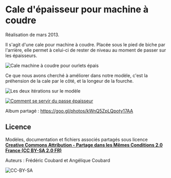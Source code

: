 # Cale d'épaisseur pour machine à coudre

Réalisation de mars 2013.

Il s'agit d'une cale pour machine à coudre.
Placée sous le pied de biche par l'arrière, elle permet à celui-ci de rester de niveau au moment de passer sur les épaisseurs.

![Cale machine à coudre pour ourlets épais](https://lh3.googleusercontent.com/z00xX_-fP0xmxuJJiZYHDZLyYGlBHunA-wi4SlxrG6oQzKDYacTdr1tqWOh1iFrBUUI5w4P8pA=w1116-h748-no)

Ce que nous avons cherché à améliorer dans notre modèle, c'est la préhension de la cale par le côté, et la longeur de la fourche.

![Les deux itérations sur le modèle](https://lh3.googleusercontent.com/YyWcI-R6KTJIaXcbAii8lOUni7aDwIAiTzElA1g78nqjmhrrIm8OxcKQ5Oa3QaQcMm8bs8_fLQ=w768-h747-no)

[![Comment se servir du passe épaisseur](http://img.youtube.com/vi/7_KByoKSRXQ/0.jpg)](http://www.youtube.com/watch?v=7_KByoKSRXQ)

Album partagé : https://goo.gl/photos/kWnQ5ZpLQpoty17AA

## Licence

Modèles, documentation et fichiers associés partagés sous licence [**Creative Commons Attribution - Partage dans les Mêmes Conditions 2.0 France (CC BY-SA 2.0 FR)**](https://creativecommons.org/licenses/by-sa/2.0/fr)

Auteurs : Frédéric Coubard et Angélique Coubard

![CC-BY-SA](https://i.creativecommons.org/l/by-sa/2.0/nl/88x31.png)


